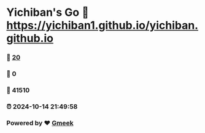 # Yichiban's Go :link: https://yichiban1.github.io/yichiban.github.io 
### :page_facing_up: [20](https://yichiban1.github.io/yichiban.github.io/tag.html) 
### :speech_balloon: 0 
### :hibiscus: 41510 
### :alarm_clock: 2024-10-14 21:49:58 
### Powered by :heart: [Gmeek](https://github.com/Meekdai/Gmeek)
